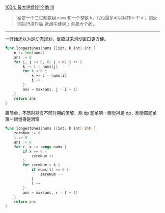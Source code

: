 [1004. 最大连续1的个数 III](https://leetcode.cn/problems/max-consecutive-ones-iii/)

> 给定一个二进制数组 `nums` 和一个整数 `k`，假设最多可以翻转 `k` 个 `0` ，则返回执行操作后 *数组中连续 `1` 的最大个数* 。

---

一开始还以为是动态规划，反应过来滑动窗口更方便。

```go
func longestOnes(nums []int, k int) int {
    n := len(nums)
    ans := 0
    for i, j := 0, 0; j < n; j ++ {
        k -= 1 - nums[j]
        for k < 0 {
            k += 1 - nums[i]
            i ++
        }
        ans = max(ans, j - i + 1)
    }
    return ans
}
```

超简单，不同时期有不同时期的见解，刷 dp 题单第一眼觉得是 dp，刷滑窗题单第一眼觉得是滑窗

```go
func longestOnes(nums []int, k int) int {
    zeroNum := 0
    l := 0
    ans := 0
    for r, x := range nums {
        if x == 0 {
            zeroNum ++
        }
        for zeroNum > k {
            if nums[l] == 0 {
                zeroNum --
            }
            l ++
        }
        ans = max(ans, r - l + 1)
    }
    return ans
}
```

